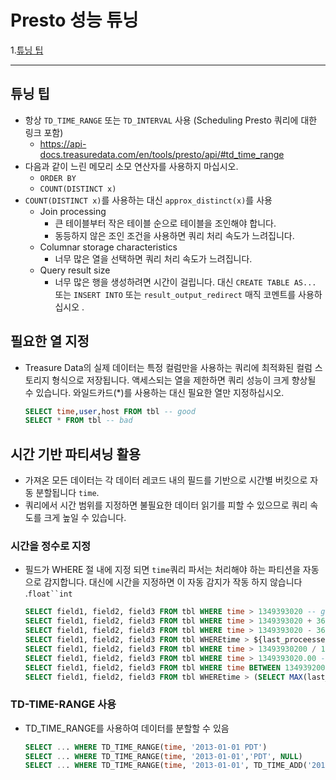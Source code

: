 # Presto 성능 튜닝

1.[튜닝 팁](#튜닝-팁)

---

## 튜닝 팁
- 항상 `TD_TIME_RANGE` 또는 `TD_INTERVAL` 사용 (Scheduling Presto 쿼리에 대한 링크 포함)
    - https://api-docs.treasuredata.com/en/tools/presto/api/#td_time_range
- 다음과 같이 느린 메모리 소모 연산자를 사용하지 마십시오.
    - `ORDER BY`
    - `COUNT(DISTINCT x)`
- `COUNT(DISTINCT x)`를 사용하는 대신 `approx_distinct(x)`를 사용
    - Join processing
        - 큰 테이블부터 작은 테이블 순으로 테이블을 조인해야 합니다.
        - 동등하지 않은 조인 조건을 사용하면 쿼리 처리 속도가 느려집니다.
    - Columnar storage characteristics
        - 너무 많은 열을 선택하면 쿼리 처리 속도가 느려집니다.
    - Query result size
        - 너무 많은 행을 생성하려면 시간이 걸립니다. 대신 `CREATE TABLE AS...` 또는 `INSERT INTO` 또는 `result_output_redirect` 매직 코멘트를 사용하십시오 .

## 필요한 열 지정
- Treasure Data의 실제 데이터는 특정 컬럼만을 사용하는 쿼리에 최적화된 컬럼 스토리지 형식으로 저장됩니다. 액세스되는 열을 제한하면 쿼리 성능이 크게 향상될 수 있습니다. 와일드카드(*)를 사용하는 대신 필요한 열만 지정하십시오.
    ```SQL
    SELECT time,user,host FROM tbl -- good
    SELECT * FROM tbl -- bad
    ```

## 시간 기반 파티셔닝 활용
- 가져온 모든 데이터는 각 데이터 레코드 내의 필드를 기반으로 시간별 버킷으로 자동 분할됩니다 `time`.
- 쿼리에서 시간 범위를 지정하면 불필요한 데이터 읽기를 피할 수 있으므로 쿼리 속도를 크게 높일 수 있습니다.

### 시간을 정수로 지정
- 필드가 WHERE 절 내에 지정 되면 `time`쿼리 파서는 처리해야 하는 파티션을 자동으로 감지합니다. 대신에 시간을 지정하면 이 자동 감지가 작동 하지 않습니다 .`float``int`
    ```SQL
    SELECT field1, field2, field3 FROM tbl WHERE time > 1349393020 -- good
    SELECT field1, field2, field3 FROM tbl WHERE time > 1349393020 + 3600 -- good
    SELECT field1, field2, field3 FROM tbl WHERE time > 1349393020 - 3600 -- good
    SELECT field1, field2, field3 FROM tbl WHEREtime > ${last_proceessed_time} -- good 
    SELECT field1, field2, field3 FROM tbl WHERE time > 13493930200 / 10 -- bad
    SELECT field1, field2, field3 FROM tbl WHERE time > 1349393020.00 -- bad
    SELECT field1, field2, field3 FROM tbl WHERE time BETWEEN 1349392000 AND 1349394000 -- bad
    SELECT field1, field2, field3 FROM tbl WHEREtime > (SELECT MAX(last_updated) FROM tbl2) -- bad 
    ```

### TD-TIME-RANGE 사용
- TD_TIME_RANGE를 사용하여 데이터를 분할할 수 있음
    ```SQL
    SELECT ... WHERE TD_TIME_RANGE(time, '2013-01-01 PDT')
    SELECT ... WHERE TD_TIME_RANGE(time, '2013-01-01','PDT', NULL)
    SELECT ... WHERE TD_TIME_RANGE(time, '2013-01-01', TD_TIME_ADD('2013-01-01', '1day', 'PDT'))
    ```
